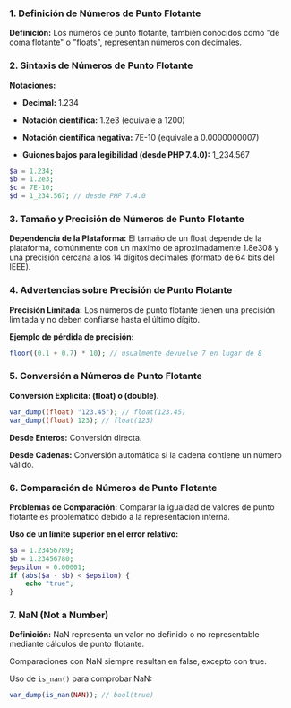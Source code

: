 ### 1. Definición de Números de Punto Flotante

**Definición:** Los números de punto flotante, también conocidos como "de coma flotante" o "floats", representan números con decimales.

### 2. Sintaxis de Números de Punto Flotante

**Notaciones:**

- **Decimal:** 1.234

- **Notación científica:** 1.2e3 (equivale a 1200)

- **Notación científica negativa:** 7E-10 (equivale a 0.0000000007)

- **Guiones bajos para legibilidad (desde PHP 7.4.0):** 1_234.567

```php
$a = 1.234;
$b = 1.2e3;
$c = 7E-10;
$d = 1_234.567; // desde PHP 7.4.0
```

### 3. Tamaño y Precisión de Números de Punto Flotante

**Dependencia de la Plataforma:** El tamaño de un float depende de la plataforma, comúnmente con un máximo de aproximadamente 1.8e308 y una precisión cercana a los 14 dígitos decimales (formato de 64 bits del IEEE).

### 4. Advertencias sobre Precisión de Punto Flotante

**Precisión Limitada:** Los números de punto flotante tienen una precisión limitada y no deben confiarse hasta el último dígito.

**Ejemplo de pérdida de precisión:**

```php
floor((0.1 + 0.7) * 10); // usualmente devuelve 7 en lugar de 8
```

### 5. Conversión a Números de Punto Flotante

**Conversión Explícita: (float) o (double).**

```php
var_dump((float) "123.45"); // float(123.45)
var_dump((float) 123); // float(123)
```

**Desde Enteros:** Conversión directa.

**Desde Cadenas:** Conversión automática si la cadena contiene un número válido.

### 6. Comparación de Números de Punto Flotante

**Problemas de Comparación:** Comparar la igualdad de valores de punto flotante es problemático debido a la representación interna.

**Uso de un límite superior en el error relativo:**

```php
$a = 1.23456789;
$b = 1.23456780;
$epsilon = 0.00001;
if (abs($a - $b) < $epsilon) {
    echo "true";
}
```

### 7. NaN (Not a Number)

**Definición:** NaN representa un valor no definido o no representable mediante cálculos de punto flotante.

Comparaciones con NaN siempre resultan en false, excepto con true.

Uso de `is_nan()` para comprobar NaN:

```php
var_dump(is_nan(NAN)); // bool(true)
```
